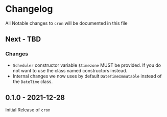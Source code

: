 # Changelog

All Notable changes to `cron` will be documented in this file

## Next - TBD

### Changes

- `Scheduler` constructor variable `$timezone` MUST be provided. If you do not want to use the class named constructors instead.
- Internal changes we now uses by default `DateTimeImmutable` instead of the `DateTime` class.


## 0.1.0 - 2021-12-28

Initial Release of `cron`
